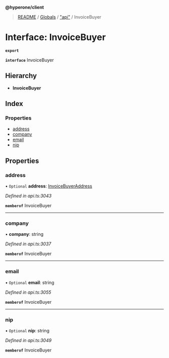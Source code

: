 **@hyperone/client**

> [README](../README.md) / [Globals](../globals.md) / ["api"](../modules/_api_.md) / InvoiceBuyer

# Interface: InvoiceBuyer

**`export`** 

**`interface`** InvoiceBuyer

## Hierarchy

* **InvoiceBuyer**

## Index

### Properties

* [address](_api_.invoicebuyer.md#address)
* [company](_api_.invoicebuyer.md#company)
* [email](_api_.invoicebuyer.md#email)
* [nip](_api_.invoicebuyer.md#nip)

## Properties

### address

• `Optional` **address**: [InvoiceBuyerAddress](_api_.invoicebuyeraddress.md)

*Defined in api.ts:3043*

**`memberof`** InvoiceBuyer

___

### company

•  **company**: string

*Defined in api.ts:3037*

**`memberof`** InvoiceBuyer

___

### email

• `Optional` **email**: string

*Defined in api.ts:3055*

**`memberof`** InvoiceBuyer

___

### nip

• `Optional` **nip**: string

*Defined in api.ts:3049*

**`memberof`** InvoiceBuyer
